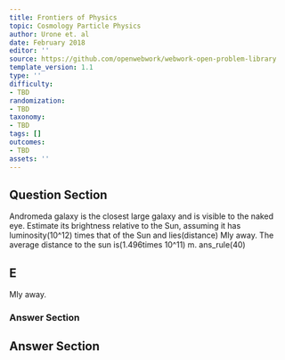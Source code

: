 ```yaml
---
title: Frontiers of Physics
topic: Cosmology Particle Physics
author: Urone et. al
date: February 2018
editor: ''
source: https://github.com/openwebwork/webwork-open-problem-library
template_version: 1.1
type: ''
difficulty:
- TBD
randomization:
- TBD
taxonomy:
- TBD
tags: []
outcomes:
- TBD
assets: ''
---
```


## Question Section 

Andromeda galaxy is the closest large galaxy and is visible to the naked eye. Estimate
its brightness relative to the Sun, assuming it has luminosity(10^12) times that of the Sun and lies(distance) Mly away.
The average distance to the sun is(1.496times 10^11) m.
ans_rule(40)

## E
Mly away.
### Answer Section


## Answer Section

